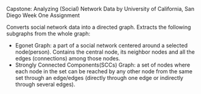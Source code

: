 Capstone: Analyzing (Social) Network Data by University of California, San Diego
Week One Assignment

Converts social network data into a directed graph.
Extracts the following subgraphs from the whole graph:
- Egonet Graph: a part of a social network centered around 
  a selected node(person). Contains the central node, its neighbor nodes
  and all the edges (connections) among those nodes.
- Strongly Connected Components(SCCs) Graph: a set of nodes 
  where each node in the set can be reached by any other node from
  the same set through an edge/edges (directly through one edge
  or indirectly through several edges).

